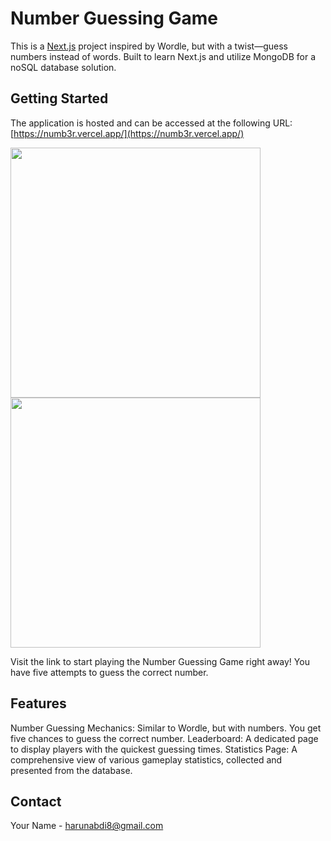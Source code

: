 # Number Guessing Game

This is a [Next.js](https://nextjs.org/) project inspired by Wordle, but with a twist—guess numbers instead of words. Built to learn Next.js and utilize MongoDB for a noSQL database solution.

## Getting Started

The application is hosted and can be accessed at the following URL: [https://numb3r.vercel.app/](https://numb3r.vercel.app/)
<p float="left">
  <img src="https://github.com/Harun8/numb3r/assets/66841357/75ac3bf4-cfff-4b05-a470-649f0873029d" width="400" />
  <img src="https://github.com/Harun8/numb3r/assets/66841357/22ebba9f-6a74-4f73-afd7-50506e9f172b" width="400" /> 
</p>

Visit the link to start playing the Number Guessing Game right away! You have five attempts to guess the correct number.


## Features
Number Guessing Mechanics: Similar to Wordle, but with numbers. You get five chances to guess the correct number.
Leaderboard: A dedicated page to display players with the quickest guessing times.
Statistics Page: A comprehensive view of various gameplay statistics, collected and presented from the database.

## Contact
Your Name - harunabdi8@gmail.com

